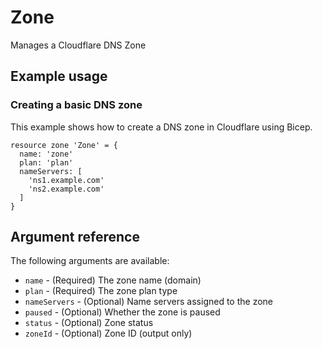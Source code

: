 ﻿# Zone

Manages a Cloudflare DNS Zone

## Example usage

### Creating a basic DNS zone

This example shows how to create a DNS zone in Cloudflare using Bicep.

```bicep
resource zone 'Zone' = {
  name: 'zone'
  plan: 'plan'
  nameServers: [
    'ns1.example.com'
    'ns2.example.com'
  ]
}
```

## Argument reference

The following arguments are available:

- `name` - (Required) The zone name (domain)
- `plan` - (Required) The zone plan type
- `nameServers` - (Optional) Name servers assigned to the zone
- `paused` - (Optional) Whether the zone is paused
- `status` - (Optional) Zone status
- `zoneId` - (Optional) Zone ID (output only)
